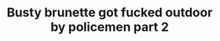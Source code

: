 ---
layout: post
title: Busty brunette got fucked outdoor by policemen part 2
duration: '07:00'
view: 140
rate: 2
video: 'http://fantasti.cc/embed/1283943/'
category: 
 - black
 - busty
 - brunette
 - stunning
tags: 
 - big-black-cock
priority: 0.9
changefreq: daily
---